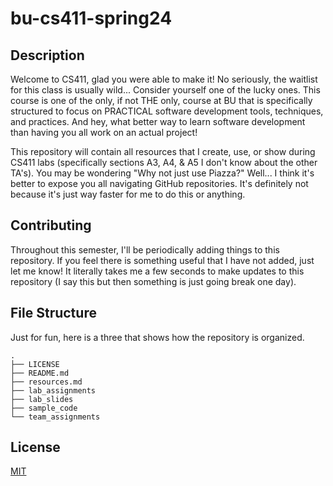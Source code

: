 # bu-cs411-spring24

## Description

Welcome to CS411, glad you were able to make it! No seriously, the waitlist for this class is usually wild... Consider yourself one of the lucky ones. This course is one of the only, if not THE only, course at BU that is specifically structured to focus on PRACTICAL software development tools, techniques, and practices. And hey, what better way to learn software development than having you all work on an actual project!

This repository will contain all resources that I create, use, or show during CS411 labs (specifically sections A3, A4, & A5 I don't know about the other TA's). You may be wondering "Why not just use Piazza?" Well... I think it's better to expose you all navigating GitHub repositories. It's definitely not because it's just way faster for me to do this or anything.

## Contributing

Throughout this semester, I'll be periodically adding things to this repository. If you feel there is something useful that I have not added, just let me know! It literally takes me a few seconds to make updates to this repository (I say this but then something is just going break one day).

## File Structure

Just for fun, here is a three that shows how the repository is organized.

```text
.
├── LICENSE
├── README.md
├── resources.md
├── lab_assignments
├── lab_slides
├── sample_code
└── team_assignments
```

## License

[MIT](https://choosealicense.com/licenses/mit/)
